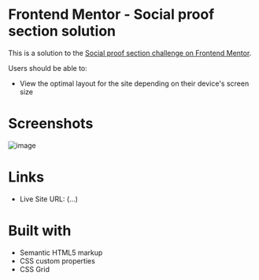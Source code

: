 # Frontend Mentor - Social proof section solution

This is a solution to the [Social proof section challenge on Frontend Mentor](https://www.frontendmentor.io/challenges/social-proof-section-6e0qTv_bA).

Users should be able to:

- View the optimal layout for the site depending on their device's screen size

# Screenshots

![image](https://user-images.githubusercontent.com/72280779/132956668-0520f8e4-89b9-4bbc-b9c8-6b8afe63eb84.png)

# Links

- Live Site URL: (...)

# Built with

- Semantic HTML5 markup
- CSS custom properties
- CSS Grid

